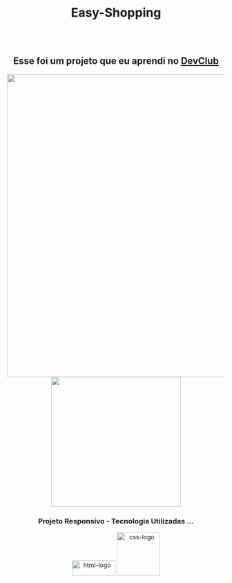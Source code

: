 <h1 align="center"> Easy-Shopping</h1>
<br>
<br>
<h2 align="center" >Esse foi um projeto que eu aprendi no <a href="https://rodolfomori.com.br/devclub">DevClub</a></h2>

<section align="center">
  
  <img width="700px" src="https://github.com/Griuzaki/easy-shopping/blob/master/assets/desktop.jpg.png?raw=true">
  <img height="300px" src="https://github.com/Griuzaki/easy-shopping/blob/master/assets/mobile.jpg.png?raw=true">

</section>

<h3 align="center" >Projeto Responsivo - Tecnologia Utilizadas ...</h3> 

<section align="center" padding="30px">
  
  <img  height="35px" width="100px" src="https://img.shields.io/badge/HTML5-E34F26?style=for-the-badge&logo=html5&logoColor=white" alt="html-logo">
  <img width="100px" src="https://img.shields.io/badge/CSS3-1572B6?style=for-the-badge&logo=css3&logoColor=white" alt="css-logo">
</section>


